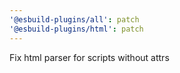 ```yaml
---
'@esbuild-plugins/all': patch
'@esbuild-plugins/html': patch
---
```


Fix html parser for scripts without attrs
